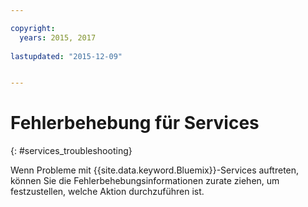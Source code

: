 ```yaml
---

copyright:
  years: 2015, 2017
  
lastupdated: "2015-12-09"


---
```


# Fehlerbehebung für Services
{: #services_troubleshooting}


Wenn Probleme mit {{site.data.keyword.Bluemix}}-Services auftreten, können Sie die Fehlerbehebungsinformationen zurate ziehen, um festzustellen, welche Aktion durchzuführen ist.
